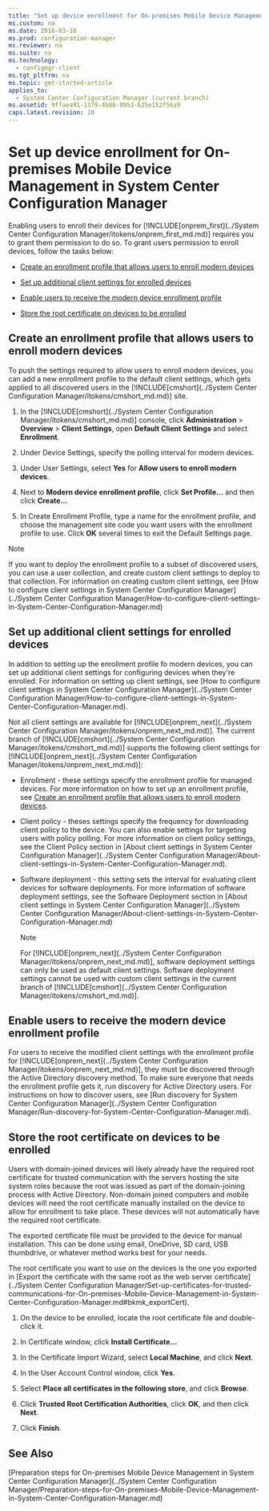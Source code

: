 ```yaml
---
title: "Set up device enrollment for On-premises Mobile Device Management in System Center Configuration Manager"
ms.custom: na
ms.date: 2016-03-10
ms.prod: configuration-manager
ms.reviewer: na
ms.suite: na
ms.technology: 
  - configmgr-client
ms.tgt_pltfrm: na
ms.topic: get-started-article
applies_to: 
  - System Center Configuration Manager (current branch)
ms.assetid: 9ffaea91-1379-4b86-9953-b25e152f56a9
caps.latest.revision: 10
---
```

# Set up device enrollment for On-premises Mobile Device Management in System Center Configuration Manager
Enabling users to enroll their devices for [!INCLUDE[onprem_first](../System Center Configuration Manager/itokens/onprem_first_md.md)] requires you to grant them permission to do so. To grant users permission to enroll devices, follow the tasks below:  
  
-   [Create an enrollment profile that allows users to enroll modern devices](#bkmk_createProf)  
  
-   [Set up additional client settings for enrolled devices](#bkmk_addClient)  
  
-   [Enable users to receive the modern device enrollment profile](#bkmk_enableUsers)  
  
-   [Store the root certificate on devices to be enrolled](#bkmk_storeCert)  
  
##  <a name="bkmk_createProf"></a> Create an enrollment profile that allows users to enroll modern devices  
 To push the settings required to allow users to enroll modern devices, you can add a new enrollment profile to the default client settings, which gets applied to all discovered users in the [!INCLUDE[cmshort](../System Center Configuration Manager/itokens/cmshort_md.md)] site.  
  
1.  In the [!INCLUDE[cmshort](../System Center Configuration Manager/itokens/cmshort_md.md)] console, click **Administration** > **Overview** > **Client Settings**, open **Default Client Settings** and select **Enrollment**.  
  
2.  Under Device Settings, specify the polling interval for modern devices.  
  
3.  Under User Settings, select **Yes** for **Allow users to enroll modern devices**.  
  
4.  Next to **Modern device enrollment profile**, click **Set Profile…** and then click **Create...**  
  
5.  In Create Enrollment Profile, type a name for the enrollment profile, and choose the management site code you want users with the enrollment profile to use. Click **OK** several times to exit the Default Settings page.  
  
> [!NOTE]  
>  If you want to deploy the enrollment profile to a subset of discovered users, you can use a user collection, and create custom client settings to deploy to that collection. For information on creating custom client settings, see [How to configure client settings in System Center Configuration Manager](../System Center Configuration Manager/How-to-configure-client-settings-in-System-Center-Configuration-Manager.md)  
  
##  <a name="bkmk_addClient"></a> Set up additional client settings for enrolled devices  
 In addition to setting up the enrollment profile fo modern devices, you can set up additional client settings for configuring devices when they're enrolled.  For  information on setting up client settings, see [How to configure client settings in System Center Configuration Manager](../System Center Configuration Manager/How-to-configure-client-settings-in-System-Center-Configuration-Manager.md).  
  
 Not all client settings are available for [!INCLUDE[onprem_next](../System Center Configuration Manager/itokens/onprem_next_md.md)]. The current branch of [!INCLUDE[cmshort](../System Center Configuration Manager/itokens/cmshort_md.md)] supports the following client settings for [!INCLUDE[onprem_next](../System Center Configuration Manager/itokens/onprem_next_md.md)]:  
  
-   Enrollment - these settings specify  the enrollment profile for managed devices. For more information on how to set up an enrollment profile, see [Create an enrollment profile that allows users to enroll modern devices](#bkmk_createProf).  
  
-   Client policy - theses settings specify the frequency for downloading client policy to the device. You can also enable settings for  targeting users with policy polling. For more information on client policy settings, see the Client Policy section in [About client settings in System Center Configuration Manager](../System Center Configuration Manager/About-client-settings-in-System-Center-Configuration-Manager.md).  
  
-   Software deployment - this setting sets the interval for evaluating client devices for software deployments. For more information of software deployment settings, see the Software Deployment section in [About client settings in System Center Configuration Manager](../System Center Configuration Manager/About-client-settings-in-System-Center-Configuration-Manager.md)  
  
    > [!NOTE]  
    >  For [!INCLUDE[onprem_next](../System Center Configuration Manager/itokens/onprem_next_md.md)], software deployment settings can only be used as default client settings. Software deployment settings cannot be used with custom client settings in the current branch of [!INCLUDE[cmshort](../System Center Configuration Manager/itokens/cmshort_md.md)].  
  
##  <a name="bkmk_enableUsers"></a> Enable users to receive the modern device enrollment profile  
 For users to receive the modified client settings with the enrollment profile for [!INCLUDE[onprem_next](../System Center Configuration Manager/itokens/onprem_next_md.md)], they must be discovered     through the Active Directory discovery method. To make sure everyone that needs the enrollment profile gets it, run discovery for Active Directory users. For instructions on how to discover users, see [Run discovery for System Center Configuration Manager](../System Center Configuration Manager/Run-discovery-for-System-Center-Configuration-Manager.md).  
  
##  <a name="bkmk_storeCert"></a> Store the root certificate on devices to be enrolled  
 Users with domain-joined devices will likely already have the required root certificate for trusted communication with the servers hosting the site system roles because the root was issued as part of the domain-joining process with Active Directory. Non-domain joined computers and mobile devices will need the root certificate manually installed on the device to allow for enrollment to take place. These devices will not automatically have the required root certificate.  
  
 The exported certificate file must be provided to the device for manual installation. This can be done using email, OneDrive, SD card, USB thumbdrive, or whatever method works best for your needs.  
  
 The root certificate you want to use on the devices is the one you exported in [Export the certificate with the same root as the web server certificate](../System Center Configuration Manager/Set-up-certificates-for-trusted-communications-for-On-premises-Mobile-Device-Management-in-System-Center-Configuration-Manager.md#bkmk_exportCert).  
  
1.  On the device to be enrolled, locate the root certificate file and double-click it.  
  
2.  In Certificate window, click **Install Certificate…**  
  
3.  In the Certificate Import Wizard, select **Local Machine**, and click **Next**.  
  
4.  In the User Account Control window, click **Yes**.  
  
5.  Select **Place all certificates in the following store**, and click **Browse**.  
  
6.  Click **Trusted Root Certification Authorities**, click **OK**, and then click **Next**.  
  
7.  Click **Finish**.  
  
## See Also  
 [Preparation steps for On-premises Mobile Device Management in System Center Configuration Manager](../System Center Configuration Manager/Preparation-steps-for-On-premises-Mobile-Device-Management-in-System-Center-Configuration-Manager.md)